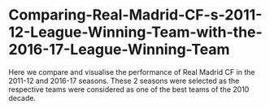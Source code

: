 # Comparing-Real-Madrid-CF-s-2011-12-League-Winning-Team-with-the-2016-17-League-Winning-Team
Here we compare and visualise the performance of Real Madrid CF in the 2011-12 and 2016-17 seasons. These 2 seasons were selected as the respective teams were considered as one of the best teams of the 2010 decade.
